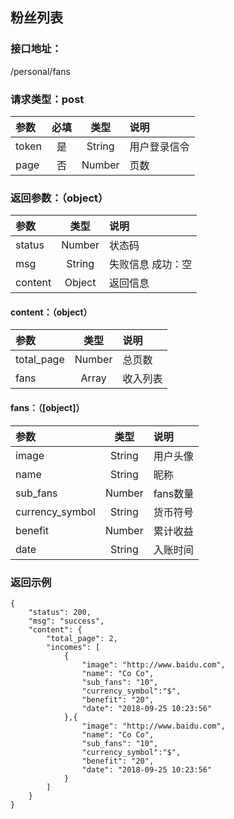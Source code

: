 ## 粉丝列表
### 接口地址：
/personal/fans
### 请求类型：post
| 参数 | 必填 | 类型 | 说明 |
|:---|:---:|:---:|:---|
| token | 是 | String | 用户登录信令 |
| page | 否 | Number | 页数 |
###  返回参数：（object）
|参数 |  类型 | 说明|
| :--- |:---:| :---|
| status | Number | 状态码 |
| msg | String | 失败信息   成功：空 |
| content | Object | 返回信息 |
#### content：（object）
|参数 |  类型 | 说明|
| :--- |:---:| :---|
| total_page | Number | 总页数 |
| fans | Array | 收入列表 |
#### fans：（[object]）
|参数 |  类型 | 说明|
| :--- |:---:| :---|
| image | String | 用户头像 |
| name | String | 昵称 |
| sub_fans | Number | fans数量 |
|  currency_symbol | String | 货币符号 |
| benefit | Number |  累计收益 |
| date | String | 入账时间 |
### 返回示例
```
{
    "status": 200,
    "msg": "success",
    "content": {
        "total_page": 2,
        "incomes": [
            {
                "image": "http://www.baidu.com",
                "name": "Co Co",
                "sub_fans": "10",
                "currency_symbol":"$",
                "benefit": "20",
                "date": "2018-09-25 10:23:56"
            },{
                "image": "http://www.baidu.com",
                "name": "Co Co",
                "sub_fans": "10",
                "currency_symbol":"$",
                "benefit": "20",
                "date": "2018-09-25 10:23:56"
            }
        ]
    }
}
```